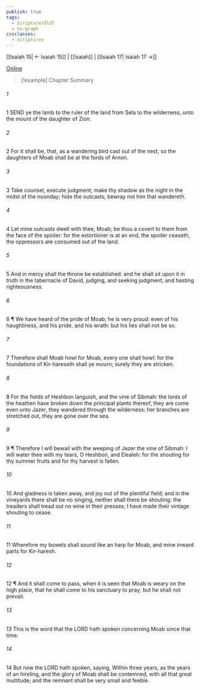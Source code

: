 ```yaml
---
publish: true
tags:
  - Scripture/OldT
  - no-graph
cssclasses:
  - scriptures
---
```

[[Isaiah 15| ← Isaiah 15]] | [[Isaiah]] | [[Isaiah 17| Isaiah 17 →]]

[Online](https://churchofjesuschrist.org/study/scriptures/ot/isa/16?lang=eng)

>[!example] Chapter Summary
>
###### 1
1 SEND ye the lamb to the ruler of the land from Sela to the wilderness, unto the mount of the daughter of Zion.
###### 2
2 For it shall be, that, as a wandering bird cast out of the nest, so the daughters of Moab shall be at the fords of Arnon.
###### 3
3 Take counsel, execute judgment; make thy shadow as the night in the midst of the noonday; hide the outcasts; bewray not him that wandereth.
###### 4
4 Let mine outcasts dwell with thee, Moab; be thou a covert to them from the face of the spoiler: for the extortioner is at an end, the spoiler ceaseth, the oppressors are consumed out of the land.
###### 5
5 And in mercy shall the throne be established: and he shall sit upon it in truth in the tabernacle of David, judging, and seeking judgment, and hasting righteousness.
###### 6
6 ¶ We have heard of the pride of Moab; he is very proud: even of his haughtiness, and his pride, and his wrath: but his lies shall not be so.
###### 7
7 Therefore shall Moab howl for Moab, every one shall howl: for the foundations of Kir-hareseth shall ye mourn; surely they are stricken.
###### 8
8 For the fields of Heshbon languish, and the vine of Sibmah: the lords of the heathen have broken down the principal plants thereof, they are come even unto Jazer, they wandered through the wilderness: her branches are stretched out, they are gone over the sea.
###### 9
9 ¶ Therefore I will bewail with the weeping of Jazer the vine of Sibmah: I will water thee with my tears, O Heshbon, and Elealeh: for the shouting for thy summer fruits and for thy harvest is fallen.
###### 10
10 And gladness is taken away, and joy out of the plentiful field; and in the vineyards there shall be no singing, neither shall there be shouting: the treaders shall tread out no wine in their presses; I have made their vintage shouting to cease.
###### 11
11 Wherefore my bowels shall sound like an harp for Moab, and mine inward parts for Kir-haresh.
###### 12
12 ¶ And it shall come to pass, when it is seen that Moab is weary on the high place, that he shall come to his sanctuary to pray; but he shall not prevail.
###### 13
13 This is the word that the LORD hath spoken concerning Moab since that time.
###### 14
14 But now the LORD hath spoken, saying, Within three years, as the years of an hireling, and the glory of Moab shall be contemned, with all that great multitude; and the remnant shall be very small and feeble.



